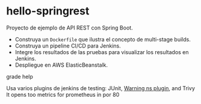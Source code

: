 # hello-springrest

Proyecto de ejemplo de API REST con Spring Boot.

* Construya un `Dockerfile` que ilustra el concepto de multi-stage builds.
* Construya un pipeline CI/CD para Jenkins.
* Integre los resultados de las pruebas para visualizar los resultados en Jenkins.
* Despliegue en AWS ElasticBeanstalk.

grade help

Usa varios plugins de jenkins de testing: JUnit, <a href="https://github.com/jenkinsci/warnings-ng-plugin/blob/master/doc/Documentation.md">Warning ns plugin</a>, and Trivy 
It opens too metrics for prometheus in por 80
